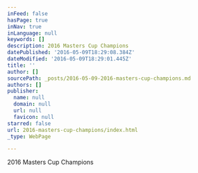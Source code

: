 ```yaml
---
inFeed: false
hasPage: true
inNav: true
inLanguage: null
keywords: []
description: 2016 Masters Cup Champions
datePublished: '2016-05-09T18:29:08.384Z'
dateModified: '2016-05-09T18:29:01.445Z'
title: ''
author: []
sourcePath: _posts/2016-05-09-2016-masters-cup-champions.md
authors: []
publisher:
  name: null
  domain: null
  url: null
  favicon: null
starred: false
url: 2016-masters-cup-champions/index.html
_type: WebPage

---
```

2016 Masters Cup Champions